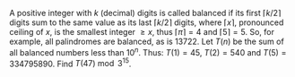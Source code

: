 A positive integer with $k$ (decimal) digits is called balanced if its first $\lceil k/2 \rceil$ digits sum to the same value as its last $\lceil k/2 \rceil$ digits, where $\lceil x \rceil$, pronounced ceiling of $x$, is the smallest integer $\ge x$, thus $\lceil \pi \rceil = 4$ and $\lceil 5 \rceil = 5$.
So, for example, all palindromes are balanced, as is $13722$.
Let $T(n)$ be the sum of all balanced numbers less than $10^n$. 
Thus: $T(1) = 45$, $T(2) = 540$ and $T(5) = 334795890$.
Find $T(47) \bmod 3^{15}$.